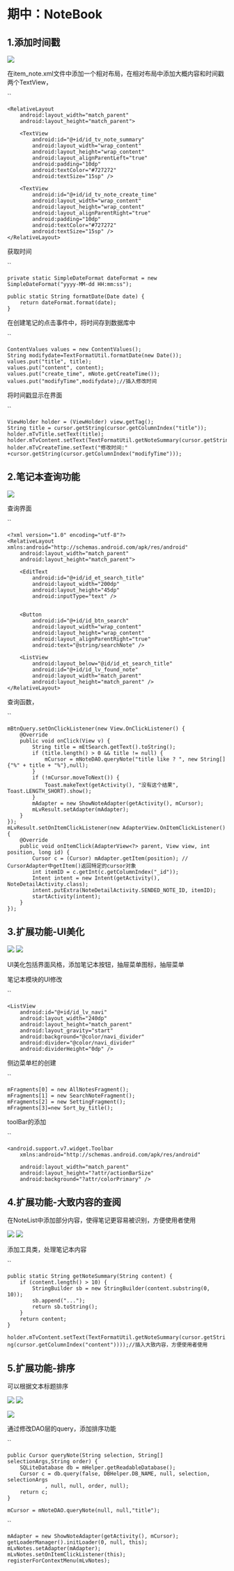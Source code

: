 # 期中：NoteBook

## 1.添加时间戳

![](https://ws3.sinaimg.cn/large/005BYqpggy1g36shp7n9wj30al0hot99.jpg)

在item_note.xml文件中添加一个相对布局，在相对布局中添加大概内容和时间戳两个TextView，

``

```
<RelativeLayout
    android:layout_width="match_parent"
    android:layout_height="match_parent">

    <TextView
        android:id="@+id/id_tv_note_summary"
        android:layout_width="wrap_content"
        android:layout_height="wrap_content"
        android:layout_alignParentLeft="true"
        android:padding="10dp"
        android:textColor="#727272"
        android:textSize="15sp" />

    <TextView
        android:id="@+id/id_tv_note_create_time"
        android:layout_width="wrap_content"
        android:layout_height="wrap_content"
        android:layout_alignParentRight="true"
        android:padding="10dp"
        android:textColor="#727272"
        android:textSize="15sp" />
</RelativeLayout>
```

获取时间

``

```
private static SimpleDateFormat dateFormat = new SimpleDateFormat("yyyy-MM-dd HH:mm:ss");

public static String formatDate(Date date) {
    return dateFormat.format(date);
}
```

在创建笔记的点击事件中，将时间存到数据库中

``

```
ContentValues values = new ContentValues();
String modifydate=TextFormatUtil.formatDate(new Date());
values.put("title", title);
values.put("content", content);
values.put("create_time", mNote.getCreateTime());
values.put("modifyTime",modifydate);//插入修改时间
```

将时间戳显示在界面

``

```
ViewHolder holder = (ViewHolder) view.getTag();
String title = cursor.getString(cursor.getColumnIndex("title"));
holder.mTvTitle.setText(title);
holder.mTvContent.setText(TextFormatUtil.getNoteSummary(cursor.getString(cursor.getColumnIndex("content"))));
holder.mTvCreateTime.setText("修改时间:" +cursor.getString(cursor.getColumnIndex("modifyTime")));
```

## 2.笔记本查询功能

![](https://ws3.sinaimg.cn/large/005BYqpggy1g36stmako8j30ao0howeo.jpg)

查询界面

``

```
<?xml version="1.0" encoding="utf-8"?>
<RelativeLayout xmlns:android="http://schemas.android.com/apk/res/android"
    android:layout_width="match_parent"
    android:layout_height="match_parent">

    <EditText
        android:id="@+id/id_et_search_title"
        android:layout_width="200dp"
        android:layout_height="45dp"
        android:inputType="text" />


    <Button
        android:id="@+id/id_btn_search"
        android:layout_width="wrap_content"
        android:layout_height="wrap_content"
        android:layout_alignParentRight="true"
        android:text="@string/searchNote" />

    <ListView
        android:layout_below="@id/id_et_search_title"
        android:id="@+id/id_lv_found_note"
        android:layout_width="match_parent"
        android:layout_height="match_parent" />
</RelativeLayout>
```

查询函数，

``

```
mBtnQuery.setOnClickListener(new View.OnClickListener() {
    @Override
    public void onClick(View v) {
        String title = mEtSearch.getText().toString();
        if (title.length() > 0 && title != null) {
            mCursor = mNoteDAO.queryNote("title like ? ", new String[]{"%" + title + "%"},null);
        }
        if (!mCursor.moveToNext()) {
            Toast.makeText(getActivity(), "没有这个结果", Toast.LENGTH_SHORT).show();
        }
        mAdapter = new ShowNoteAdapter(getActivity(), mCursor);
        mLvResult.setAdapter(mAdapter);
    }
});
mLvResult.setOnItemClickListener(new AdapterView.OnItemClickListener() {
    @Override
    public void onItemClick(AdapterView<?> parent, View view, int position, long id) {
        Cursor c = (Cursor) mAdapter.getItem(position); // CursorAdapter中getItem()返回特定的cursor对象
        int itemID = c.getInt(c.getColumnIndex("_id"));
        Intent intent = new Intent(getActivity(), NoteDetailActivity.class);
        intent.putExtra(NoteDetailActivity.SENDED_NOTE_ID, itemID);
        startActivity(intent);
    }
});
```

## 3.扩展功能-UI美化

![](https://ws3.sinaimg.cn/large/005BYqpggy1g36t1f1sw7j30as0ht74u.jpg) ![](https://ws3.sinaimg.cn/large/005BYqpggy1g36t2sk9k9j30as0hxaah.jpg)

UI美化包括界面风格，添加笔记本按钮，抽屉菜单图标，抽屉菜单

笔记本模块的UI修改

``

```
<ListView
    android:id="@+id/id_lv_navi"
    android:layout_width="240dp"
    android:layout_height="match_parent"
    android:layout_gravity="start"
    android:background="@color/navi_divider"
    android:divider="@color/navi_divider"
    android:dividerHeight="0dp" />
```

侧边菜单栏的创建

``

```
mFragments[0] = new AllNotesFragment();
mFragments[1] = new SearchNoteFragment();
mFragments[2] = new SettingFragment();
mFragments[3]=new Sort_by_title();
```

toolBar的添加

``

```
<android.support.v7.widget.Toolbar
    xmlns:android="http://schemas.android.com/apk/res/android"

    android:layout_width="match_parent"
    android:layout_height="?attr/actionBarSize"
    android:background="?attr/colorPrimary" />
```

## 4.扩展功能-大致内容的查阅

在NoteList中添加部分内容，使得笔记更容易被识别，方便使用者使用

![](https://ws3.sinaimg.cn/large/005BYqpggy1g36tefmjhnj309n0ext9a.jpg) ![](https://ws3.sinaimg.cn/large/005BYqpggy1g36tetou17j309s0cu75m.jpg)

添加工具类，处理笔记本内容

``

```
public static String getNoteSummary(String content) {
    if (content.length() > 10) {
        StringBuilder sb = new StringBuilder(content.substring(0, 10));
        sb.append("...");
        return sb.toString();
    }
    return content;
}
```

`holder.mTvContent.setText(TextFormatUtil.getNoteSummary(cursor.getString(cursor.getColumnIndex("content"))));//插入大致内容，方便使用者使用`

## 5.扩展功能-排序

可以根据文本标题排序

![](https://ws3.sinaimg.cn/large/005BYqpggy1g36thrrqovj30a10g7q3j.jpg) ![](https://ws3.sinaimg.cn/large/005BYqpggy1g36tiilqmij309w0fcjrr.jpg)

![](https://ws3.sinaimg.cn/large/005BYqpggy1g36tjzv4oej30a20f874v.jpg)

通过修改DAO层的query，添加排序功能

``

```
public Cursor queryNote(String selection, String[] selectionArgs,String order) {
    SQLiteDatabase db = mHelper.getReadableDatabase();
    Cursor c = db.query(false, DBHelper.DB_NAME, null, selection, selectionArgs
            , null, null, order, null);
    return c;
}
```

`mCursor = mNoteDAO.queryNote(null, null,"title");`

``

```
mAdapter = new ShowNoteAdapter(getActivity(), mCursor);
getLoaderManager().initLoader(0, null, this);
mLvNotes.setAdapter(mAdapter);
mLvNotes.setOnItemClickListener(this);
registerForContextMenu(mLvNotes);
```

